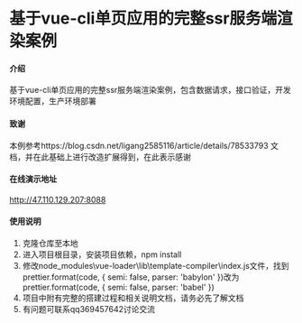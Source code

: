 ﻿# 基于vue-cli单页应用的完整ssr服务端渲染案例

#### 介绍
基于vue-cli单页应用的完整ssr服务端渲染案例，包含数据请求，接口验证，开发环境配置，生产环境部署

#### 致谢
本例参考https://blog.csdn.net/ligang2585116/article/details/78533793 文档，并在此基础上进行改造扩展得到，在此表示感谢

#### 在线演示地址
http://47.110.129.207:8088


#### 使用说明

1. 克隆仓库至本地
2. 进入项目根目录，安装项目依赖，npm install
3. 修改node_modules\vue-loader\lib\template-compiler\index.js文件，找到prettier.format(code, { semi: false, parser: 'babylon' })改为prettier.format(code, { semi: false, parser: 'babel' })
3. 项目中附有完整的搭建过程和相关说明文档，请务必先了解文档
4. 有问题可联系qq369457642讨论交流


